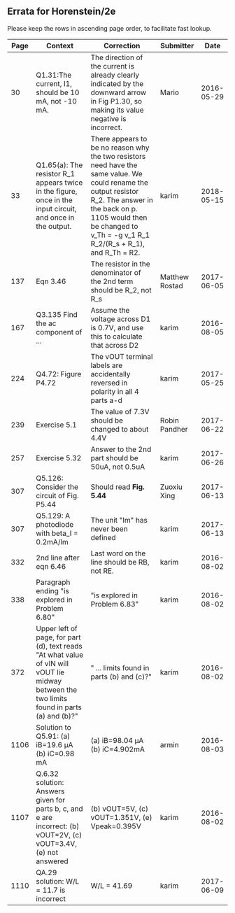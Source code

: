 ## Errata for Horenstein/2e
Please keep the rows in ascending page order, to facilitate fast lookup.

| Page | Context       | Correction    | Submitter | Date       |
|------|-----------------------------------------------------|-----------------------------------------------------|-----------|------------|
| 30  | Q1.31:The current, I1, should be 10 mA, not -10 mA.  |   The direction of the current is already clearly indicated by the downward arrow in Fig P1.30, so making its value negative is incorrect.  | Mario  | 2016-05-29
| 33 | Q1.65(a): The resistor R_1 appears twice in the figure, once in the input circuit, and once in the output. | There appears to be no reason why the two resistors need have the same value.  We could rename the output resistor R_2.  The answer in the back on p. 1105 would then be changed to v_Th = -g v_1 R_1 R_2/(R_s + R_1), and R_Th = R2. | karim | 2018-05-15 |
| 137 | Eqn 3.46 | The resistor in the denominator of the 2nd term should be R_2, not R_s | Matthew Rostad | 2017-06-05 |
| 167 | Q3.135 Find the ac component of ... | Assume the voltage across D1 is 0.7V, and use this to calculate that across D2 | karim | 2016-08-05 |
| 224 | Q4.72: Figure P4.72 | The vOUT terminal labels are accidentally reversed in polarity in all 4 parts a-d| karim | 2017-05-25|
| 239 | Exercise 5.1 | The value of 7.3V should be changed to about 4.4V | Robin Pandher | 2017-06-22 |
| 257 | Exercise 5.32 | Answer to the 2nd part should be 50uA, not 0.5uA | karim | 2017-06-26 |
| 307 | Q5.126: Consider the circuit of Fig. P5.44 | Should read **Fig. 5.44** | Zuoxiu Xing | 2017-06-13 |
| 307 | Q5.129: A photodiode with beta_I = 0.2mA/lm | The unit "lm" has never been defined | karim | 2017-06-13 |
| 332  | 2nd line after eqn 6.46                             | Last word  on the line should be RB, not RE.        | karim     | 2016-08-02 |
| 338  | Paragraph ending "is explored in Problem 6.80" | "is explored in Problem 6.83" | karim     | 2016-08-02 |
|372      | Upper left of page, for part (d), text reads "At what value of vIN will vOUT lie midway between the two limits found in parts (a) and (b)?"  | " ... limits found in parts (b) and (c)?"                                 |   karim        | 2016-08-02           |
| 1106 | Solution to Q5.91: (a) iB=19.6 &micro;A (b) iC=0.98 mA | (a) iB=98.04 &micro;A (b) iC=4.902mA | armin | 2016-08-03|
| 1107     | Q.6.32 solution: Answers given for parts b, c, and e are incorrect: (b) vOUT=2V, (c) vOUT=3.4V, (e) not answered         | (b) vOUT=5V, (c) vOUT=1.351V, (e) Vpeak=0.395V    |  karim         |  2016-08-02          |
| 1110 | QA.29 solution: W/L = 11.7 is incorrect | W/L = 41.69 | karim | 2017-06-09 |
